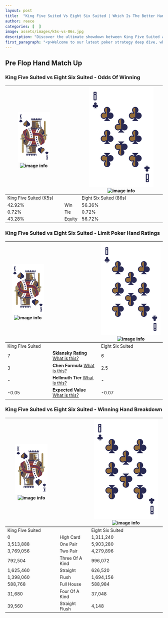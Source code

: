 ```yaml
---
layout: post
title:  "King Five Suited Vs Eight Six Suited | Which Is The Better Hand In Poker? A Complete Guide"
author: reece
categories: [  ]
image: assets/images/k5s-vs-86s.jpg
description: "Discover the ultimate showdown between King Five Suited and Eight Six Suited in poker! Uncover the odds, strategies, and scenarios where one hand triumphs over the other. Get ready to up your poker game with this thrilling analysis."
first_paragraph: "<p>Welcome to our latest poker strategy deep dive, where we're pitting two distinct hands against each other in a high-stakes showdown: King Five Suited vs Eight Six Suited.</p><p>In the dynamic world of poker, every decision counts, and knowing which hand holds the upper hand is key to your success at the table.</p><p>In this article, we'll dissect these two hands, explore the scenarios where one dominates the other, and equip you with the knowledge to make strategic choices that can tip the odds in your favor.</p><p>Get ready to unravel the intriguing dynamics of these poker hands and elevate your game to new heights.</p>"
---
```




[comment]: # (sp0)

## Pre Flop Hand Match Up

<div class="table hand-ratings" markdown="1"> 



### King Five Suited vs Eight Six Suited - Odds Of Winning


    
| ![image info](assets/images/hand1/K.png) ![image info](assets/images/hand1/5s.png) |  | ![image info](assets/images/hand2/8.png) ![image info](assets/images/hand2/6s.png) |
| -------- | -------- | -------- |
| King Five Suited (K5s) |  | Eight Six Suited (86s) |
| 42.92% | Win | 56.36% |
| 0.72% | Tie | 0.72% |
| 43.28% | Equity | 56.72% |




[comment]: # (sp1)



### King Five Suited vs Eight Six Suited - Limit Poker Hand Ratings


    
| ![image info](assets/images/hand1/K.png) ![image info](assets/images/hand1/5s.png) |  | ![image info](assets/images/hand2/8.png) ![image info](assets/images/hand2/6s.png) |
| -------- | -------- | -------- |
| King Five Suited |  | Eight Six Suited |
| 7 | **Sklansky Rating** [What is this?](/sklansky-rating-explained) | 6 |
| 3 | **Chen Formula** [What is this?](/chen-formula-explained) | 2.5 |
| - | **Hellmuth Tier** [What is this?](/Hellmuth-tier-explained) | - |
| -0.05 | **Expected Value** [What is this?](/expected-value-explained) | -0.07 |




[comment]: # (sp2)



### King Five Suited vs Eight Six Suited - Winning Hand Breakdown


    
| ![image info](assets/images/hand1/K.png) ![image info](assets/images/hand1/5s.png) |  | ![image info](assets/images/hand2/8.png) ![image info](assets/images/hand2/6s.png) |
| -------- | -------- | -------- |
| King Five Suited |  | Eight Six Suited |
| 0 | High Card | 1,311,240 |
| 3,513,888 | One Pair | 5,903,280 |
| 3,769,056 | Two Pair | 4,279,896 |
| 792,504 | Three Of A Kind | 996,072 |
| 1,625,460 | Straight | 626,520 |
| 1,398,060 | Flush | 1,694,156 |
| 588,768 | Full House | 588,984 |
| 31,680 | Four Of A Kind | 37,048 |
| 39,560 | Straight Flush | 4,148 |




[comment]: # (sp3)



</div>

[comment]: # (sp4)



[comment]: # (sp5)


